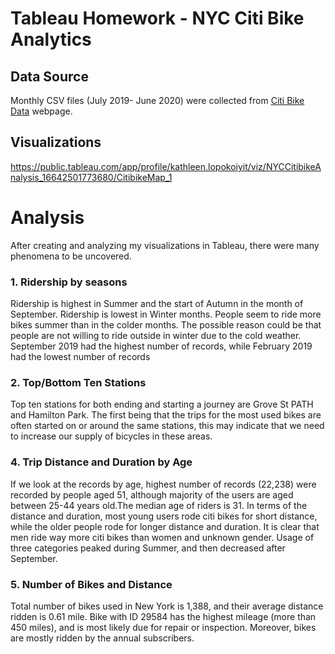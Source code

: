 # Tableau Homework - NYC Citi Bike Analytics

## Data Source
Monthly CSV files (July 2019- June 2020) were collected from [Citi Bike Data](https://www.citibikenyc.com/system-data) webpage.

## Visualizations
https://public.tableau.com/app/profile/kathleen.lopokoiyit/viz/NYCCitibikeAnalysis_16642501773680/CitibikeMap_1

# Analysis
After creating and analyzing my visualizations in Tableau, there were many phenomena to be uncovered.

### 1. Ridership by seasons
Ridership is highest in Summer and the start of Autumn in the month of September. Ridership is lowest in Winter months. 
People seem to ride more bikes summer than in the colder months. The possible reason could be that people are not willing to ride outside in winter due to the cold weather.
September 2019 had the highest number of records, while February 2019 had the lowest number of records


### 2. Top/Bottom Ten Stations
Top ten stations for both ending and starting a journey are Grove St PATH and Hamilton Park. The first being that the trips for the most used bikes are often started on or around the same stations, this may indicate that we need to increase our supply of bicycles in these areas.

### 4. Trip Distance and Duration by Age
If we look at the records by age, highest number of records (22,238) were recorded by people aged 51, although majority of the users are aged between 25-44 years old.The median age of riders is 31. 
In terms of the distance and duration, most young users rode citi bikes for short distance, while the older people rode for longer distance and duration.
It is clear that men ride way more citi bikes than women and unknown gender. Usage of three categories peaked during Summer, and then decreased after September.

### 5. Number of Bikes and Distance
Total number of bikes used in New York is 1,388, and their average distance ridden is 0.61 mile.
Bike with ID 29584 has the highest mileage (more than 450 miles), and is most likely due for repair or inspection.
Moreover, bikes are mostly ridden by the annual subscribers.
